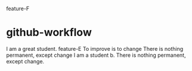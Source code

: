 feature-F
# github-workflow

I am a great student.
feature-E
To improve is to change There is nothing permanent, except change
I am a student b. There is nothing permanent, except change.


